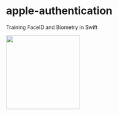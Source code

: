 # apple-authentication
Training FaceID and Biometry in Swift


<img src = "https://user-images.githubusercontent.com/66230142/170773536-ad379a07-5a97-4f4a-a50e-050890511720.gif" width = "200px">
